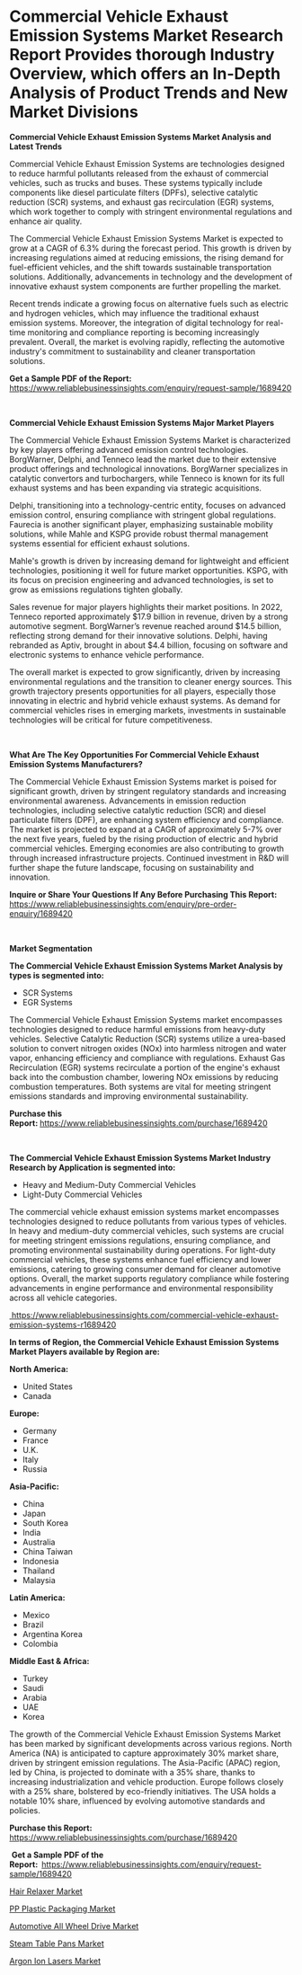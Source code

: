 <p><h1>Commercial Vehicle Exhaust Emission Systems Market Research Report Provides thorough Industry Overview, which offers an In-Depth Analysis of Product Trends and New Market Divisions</h1></p><p><strong>Commercial Vehicle Exhaust Emission Systems Market Analysis and Latest Trends</strong></p>
<p><p>Commercial Vehicle Exhaust Emission Systems are technologies designed to reduce harmful pollutants released from the exhaust of commercial vehicles, such as trucks and buses. These systems typically include components like diesel particulate filters (DPFs), selective catalytic reduction (SCR) systems, and exhaust gas recirculation (EGR) systems, which work together to comply with stringent environmental regulations and enhance air quality.</p><p>The Commercial Vehicle Exhaust Emission Systems Market is expected to grow at a CAGR of 6.3% during the forecast period. This growth is driven by increasing regulations aimed at reducing emissions, the rising demand for fuel-efficient vehicles, and the shift towards sustainable transportation solutions. Additionally, advancements in technology and the development of innovative exhaust system components are further propelling the market.</p><p>Recent trends indicate a growing focus on alternative fuels such as electric and hydrogen vehicles, which may influence the traditional exhaust emission systems. Moreover, the integration of digital technology for real-time monitoring and compliance reporting is becoming increasingly prevalent. Overall, the market is evolving rapidly, reflecting the automotive industry's commitment to sustainability and cleaner transportation solutions.</p></p>
<p><strong>Get a Sample PDF of the Report:&nbsp;</strong> <a href="https://www.reliablebusinessinsights.com/enquiry/request-sample/1689420?utm_campaign=1509&utm_medium=2&utm_source=Github&utm_content=ia&utm_term=17102024&utm_id=commercial-vehicle-exhaust-emission-systems">https://www.reliablebusinessinsights.com/enquiry/request-sample/1689420</a></p>
<p>&nbsp;</p>
<p><strong>Commercial Vehicle Exhaust Emission Systems Major Market Players</strong></p>
<p><p>The Commercial Vehicle Exhaust Emission Systems Market is characterized by key players offering advanced emission control technologies. BorgWarner, Delphi, and Tenneco lead the market due to their extensive product offerings and technological innovations. BorgWarner specializes in catalytic convertors and turbochargers, while Tenneco is known for its full exhaust systems and has been expanding via strategic acquisitions.</p><p>Delphi, transitioning into a technology-centric entity, focuses on advanced emission control, ensuring compliance with stringent global regulations. Faurecia is another significant player, emphasizing sustainable mobility solutions, while Mahle and KSPG provide robust thermal management systems essential for efficient exhaust solutions.</p><p>Mahle's growth is driven by increasing demand for lightweight and efficient technologies, positioning it well for future market opportunities. KSPG, with its focus on precision engineering and advanced technologies, is set to grow as emissions regulations tighten globally. </p><p>Sales revenue for major players highlights their market positions. In 2022, Tenneco reported approximately $17.9 billion in revenue, driven by a strong automotive segment. BorgWarner’s revenue reached around $14.5 billion, reflecting strong demand for their innovative solutions. Delphi, having rebranded as Aptiv, brought in about $4.4 billion, focusing on software and electronic systems to enhance vehicle performance.</p><p>The overall market is expected to grow significantly, driven by increasing environmental regulations and the transition to cleaner energy sources. This growth trajectory presents opportunities for all players, especially those innovating in electric and hybrid vehicle exhaust systems. As demand for commercial vehicles rises in emerging markets, investments in sustainable technologies will be critical for future competitiveness.</p></p>
<p>&nbsp;</p>
<p><strong>What Are The Key Opportunities For Commercial Vehicle Exhaust Emission Systems Manufacturers?</strong></p>
<p><p>The Commercial Vehicle Exhaust Emission Systems market is poised for significant growth, driven by stringent regulatory standards and increasing environmental awareness. Advancements in emission reduction technologies, including selective catalytic reduction (SCR) and diesel particulate filters (DPF), are enhancing system efficiency and compliance. The market is projected to expand at a CAGR of approximately 5-7% over the next five years, fueled by the rising production of electric and hybrid commercial vehicles. Emerging economies are also contributing to growth through increased infrastructure projects. Continued investment in R&D will further shape the future landscape, focusing on sustainability and innovation.</p></p>
<p><strong>Inquire or Share Your Questions If Any Before Purchasing This Report:</strong> <a href="https://www.reliablebusinessinsights.com/enquiry/pre-order-enquiry/1689420?utm_campaign=1509&utm_medium=2&utm_source=Github&utm_content=ia&utm_term=17102024&utm_id=commercial-vehicle-exhaust-emission-systems">https://www.reliablebusinessinsights.com/enquiry/pre-order-enquiry/1689420</a></p>
<p>&nbsp;</p>
<p><strong>Market Segmentation</strong></p>
<p><strong>The Commercial Vehicle Exhaust Emission Systems Market Analysis by types is segmented into:</strong></p>
<p><ul><li>SCR Systems</li><li>EGR Systems</li></ul></p>
<p><p>The Commercial Vehicle Exhaust Emission Systems market encompasses technologies designed to reduce harmful emissions from heavy-duty vehicles. Selective Catalytic Reduction (SCR) systems utilize a urea-based solution to convert nitrogen oxides (NOx) into harmless nitrogen and water vapor, enhancing efficiency and compliance with regulations. Exhaust Gas Recirculation (EGR) systems recirculate a portion of the engine's exhaust back into the combustion chamber, lowering NOx emissions by reducing combustion temperatures. Both systems are vital for meeting stringent emissions standards and improving environmental sustainability.</p></p>
<p><strong>Purchase this Report:&nbsp;</strong><a href="https://www.reliablebusinessinsights.com/purchase/1689420?utm_campaign=1509&utm_medium=2&utm_source=Github&utm_content=ia&utm_term=17102024&utm_id=commercial-vehicle-exhaust-emission-systems">https://www.reliablebusinessinsights.com/purchase/1689420</a></p>
<p>&nbsp;</p>
<p><strong>The Commercial Vehicle Exhaust Emission Systems Market Industry Research by Application is segmented into:</strong></p>
<p><ul><li>Heavy and Medium-Duty Commercial Vehicles</li><li>Light-Duty Commercial Vehicles</li></ul></p>
<p><p>The commercial vehicle exhaust emission systems market encompasses technologies designed to reduce pollutants from various types of vehicles. In heavy and medium-duty commercial vehicles, such systems are crucial for meeting stringent emissions regulations, ensuring compliance, and promoting environmental sustainability during operations. For light-duty commercial vehicles, these systems enhance fuel efficiency and lower emissions, catering to growing consumer demand for cleaner automotive options. Overall, the market supports regulatory compliance while fostering advancements in engine performance and environmental responsibility across all vehicle categories.</p></p>
<p><a href="https://www.reliablebusinessinsights.com/commercial-vehicle-exhaust-emission-systems-r1689420?utm_campaign=1509&utm_medium=2&utm_source=Github&utm_content=ia&utm_term=17102024&utm_id=commercial-vehicle-exhaust-emission-systems">&nbsp;https://www.reliablebusinessinsights.com/commercial-vehicle-exhaust-emission-systems-r1689420</a></p>
<p><strong>In terms of Region, the Commercial Vehicle Exhaust Emission Systems Market Players available by Region are:</strong></p>
<p>
    <p> <strong> North America: </strong>
        <ul>
            <li>United States</li>
            <li>Canada</li>
        </ul>
        </p> 
    <p> <strong> Europe: </strong>
        <ul>
            <li>Germany</li>
            <li>France</li>
            <li>U.K.</li>
            <li>Italy</li>
            <li>Russia</li>
        </ul>
        </p> 
    <p> <strong> Asia-Pacific: </strong>
        <ul>
            <li>China</li>
            <li>Japan</li>
            <li>South Korea</li>
            <li>India</li>
            <li>Australia</li>
            <li>China Taiwan</li>
            <li>Indonesia</li>
            <li>Thailand</li>
            <li>Malaysia</li>
        </ul>
        </p> 
    <p> <strong> Latin America: </strong>
        <ul>
            <li>Mexico</li>
            <li>Brazil</li>
            <li>Argentina Korea</li>
            <li>Colombia</li>
        </ul>
        </p> 
    <p> <strong> Middle East & Africa: </strong>
        <ul>
            <li>Turkey</li>
            <li>Saudi</li>
            <li>Arabia</li>
            <li>UAE</li>
            <li>Korea</li>
        </ul>
    </p>
    </p>
<p><p>The growth of the Commercial Vehicle Exhaust Emission Systems Market has been marked by significant developments across various regions. North America (NA) is anticipated to capture approximately 30% market share, driven by stringent emission regulations. The Asia-Pacific (APAC) region, led by China, is projected to dominate with a 35% share, thanks to increasing industrialization and vehicle production. Europe follows closely with a 25% share, bolstered by eco-friendly initiatives. The USA holds a notable 10% share, influenced by evolving automotive standards and policies.</p></p>
<p><strong>Purchase this Report: </strong><a href="https://www.reliablebusinessinsights.com/purchase/1689420?utm_campaign=1509&utm_medium=2&utm_source=Github&utm_content=ia&utm_term=17102024&utm_id=commercial-vehicle-exhaust-emission-systems">https://www.reliablebusinessinsights.com/purchase/1689420</a></p>
<p>&nbsp;<strong>Get a Sample PDF of the Report:&nbsp;&nbsp;</strong><a href="https://www.reliablebusinessinsights.com/enquiry/request-sample/1689420?utm_campaign=1509&utm_medium=2&utm_source=Github&utm_content=ia&utm_term=17102024&utm_id=commercial-vehicle-exhaust-emission-systems">https://www.reliablebusinessinsights.com/enquiry/request-sample/1689420</a></p>
<p><strong></strong></p>
<p><p><a href="https://www.linkedin.com/pulse/sustainability-trends-hair-relaxer-industry-market-azsfc?utm_campaign=1509&utm_medium=2&utm_source=Github&utm_content=ia&utm_term=17102024&utm_id=commercial-vehicle-exhaust-emission-systems">Hair Relaxer Market</a></p><p><a href="https://www.linkedin.com/pulse/pp-plastic-packaging-market-pulse-142-expansion-blueprint-2024-2031-jcvoc?utm_campaign=1509&utm_medium=2&utm_source=Github&utm_content=ia&utm_term=17102024&utm_id=commercial-vehicle-exhaust-emission-systems">PP Plastic Packaging Market</a></p><p><a href="https://github.com/BellAuer/Market-Research-Report-List-1/blob/main/automotive-all-wheel-drive-market.md?utm_campaign=1509&utm_medium=2&utm_source=Github&utm_content=ia&utm_term=17102024&utm_id=commercial-vehicle-exhaust-emission-systems">Automotive All Wheel Drive Market</a></p><p><a href="https://www.linkedin.com/pulse/strategic-market-insights-navigating-global-steam-table-3gihc?utm_campaign=1509&utm_medium=2&utm_source=Github&utm_content=ia&utm_term=17102024&utm_id=commercial-vehicle-exhaust-emission-systems">Steam Table Pans Market</a></p><p><a href="https://www.linkedin.com/pulse/argon-ion-lasers-market-global-insights-sales-trends-2024-2031-vq5of?utm_campaign=1509&utm_medium=2&utm_source=Github&utm_content=ia&utm_term=17102024&utm_id=commercial-vehicle-exhaust-emission-systems">Argon Ion Lasers Market</a></p></p>